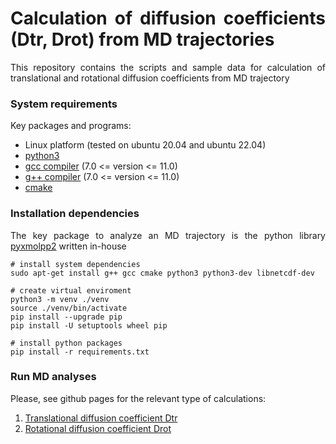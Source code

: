 <div align="justify">

# Calculation of diffusion coefficients (Dtr, Drot) from MD trajectories

This repository contains the scripts and sample data for calculation of translational and rotational diffusion
coefficients from MD trajectory

### System requirements

Key packages and programs:

- Linux platform (tested on ubuntu 20.04 and ubuntu 22.04)
- [python3](https://www.python.org/)
- [gcc compiler](https://gcc.gnu.org/) (7.0 <= version <= 11.0)
- [g++ compiler](https://gcc.gnu.org/) (7.0 <= version <= 11.0)
- [cmake](https://www.gnu.org/software/make/manual/make.html)

### Installation dependencies

The key package to analyze an MD trajectory is the python
library [pyxmolpp2](https://sizmailov.github.io/pyxmolpp2/api/python/install.html) 
written in-house

```code-block:: bash
# install system dependencies
sudo apt-get install g++ gcc cmake python3 python3-dev libnetcdf-dev 

# create virtual enviroment
python3 -m venv ./venv
source ./venv/bin/activate
pip install --upgrade pip
pip install -U setuptools wheel pip

# install python packages
pip install -r requirements.txt
```

### Run MD analyses

Please, see github pages for the relevant type of calculations:

1) [Translational diffusion coefficient Dtr](translational_diffusion/README.md)
2) [Rotational diffusion coefficient Drot](rotational_diffusion/README.md)

</div>



